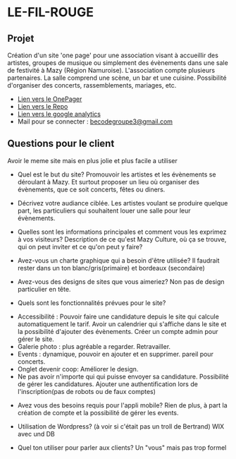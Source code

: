 # LE-FIL-ROUGE

## Projet
Création d'un site 'one page' pour une association visant à accueillir des artistes, groupes de musique ou simplement des évènements dans une sale de festivité à Mazy (Région Namuroise).
L'association compte plusieurs partenaires.
La salle comprend une scène, un bar et une cuisine. Possibilité d'organiser des concerts, rassemblements, mariages, etc.

* [Lien vers le OnePager](https://ezaaii.github.io/OnePager/index.html)
* [Lien vers le Repo](https://github.com/Ezaaii/OnePager)
* [Lien vers le google analytics](https://analytics.google.com/analytics/web/#embed/report-home/a112538168w167729326p167921634/)
* Mail pour se connecter : becodegroupe3@gmail.com

## Questions pour le client
Avoir le meme site mais en plus jolie et plus facile a utiliser
* Quel est le but du site?
Promouvoir les artistes et les évènements se déroulant à Mazy. Et surtout proposer un lieu où organiser des évènements, que ce soit concerts, fêtes ou diners.

* Décrivez votre audiance ciblée.
Les artistes voulant se produire quelque part, les particuliers qui souhaitent louer une salle pour leur évènements.

* Quelles sont les informations principales et comment vous les exprimez à vos visiteurs?
Description de ce qu'est Mazy Culture, où ça se trouve, qui on peut inviter et ce qu'on peut y faire?

* Avez-vous un charte graphique qui a besoin d'être utilisée?
Il faudrait rester dans un ton blanc/gris(primaire) et bordeaux (secondaire)

* Avez-vous des designs de sites que vous aimeriez? 
Non pas de design particulier en tête.

* Quels sont les fonctionnalités prévues pour le site?
- Accessibilité : Pouvoir faire une candidature depuis le site qui calcule automatiquement le tarif. Avoir un calendrier qui s'affiche dans le site et la possibilité d'ajouter des évènements. Créer un compte admin pour gérer le site.
- Galerie photo : plus agréable a regarder. Retravailler.
- Events : dynamique, pouvoir en ajouter et en supprimer. pareil pour concerts.
- Onglet devenir coop: Améliorer le design.
- Ne pas avoir n'importe qui qui puisse envoyer sa candidature. Possibilité de gérer les candidatures. Ajouter une authentification lors de l'inscription(pas de robots ou de faux comptes)

* Avez vous des besoins requis pour l'appli mobile?
Rien de plus, à part la création de compte et la possibilité de gérer les events.

* Utilisation de Wordpress? (à voir si c'était pas un troll de Bertrand)
WIX avec und DB

* Quel ton utiliser pour parler aux clients?
Un "vous" mais pas trop formel


